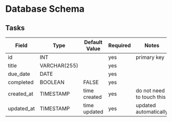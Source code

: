 # Database Schema

## Tasks
| Field      | Type         | Default Value | Required | Notes                     |
|------------|--------------|---------------|----------|---------------------------|
| id         | INT          |               | yes      | primary key               |
| title      | VARCHAR(255) |               | yes      |                           |
| due_date   | DATE         |               | yes      |                           |
| completed  | BOOLEAN      | FALSE         | yes      |                           |
| created_at | TIMESTAMP    | time created  | yes      | do not need to touch this |
| updated_at | TIMESTAMP    | time updated  | yes      | updated automatically     |
